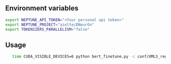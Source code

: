 <!-- USAGE EXAMPLES -->

## Environment variables

```sh
export NEPTUNE_API_TOKEN="<Your personal api token>"
export NEPTUNE_PROJECT="aielte/DNeurOn"
export TOKENIZERS_PARALLELISM="false"
```

## Usage

```sh
   time CUDA_VISIBLE_DEVICES=6 python bert_finetune.py -c conf/UMLS_region_10k_quicktest.yaml 
```
